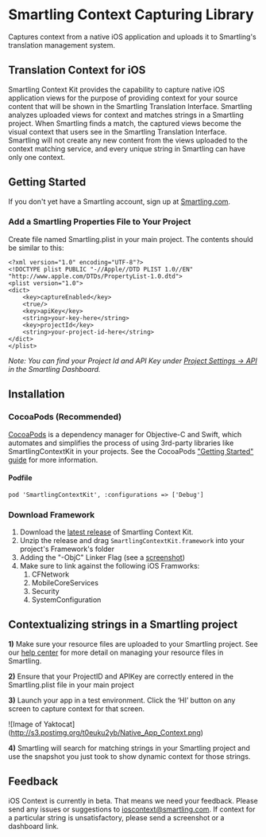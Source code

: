 # Smartling Context Capturing Library

Captures context from a native iOS application and uploads it to Smartling's translation management system.

## Translation Context for iOS

Smartling Context Kit provides the capability to capture native iOS application views for the purpose of providing context for your source content that will be shown in the Smartling Translation Interface.
Smartling analyzes uploaded views for context and matches strings in a Smartling project.  When Smartling
finds a match, the captured views become the visual context that users see in the Smartling Translation
Interface. Smartling will not create any new content from the views uploaded to the context matching service,
and every unique string in Smartling can have only one context.

## Getting Started

If you don't yet have a Smartling account, sign up at [Smartling.com](http://www.smartling.com).

### Add a Smartling Properties File to Your Project

Create file named Smartling.plist in your main project. The contents should be similar to this:

```
<?xml version="1.0" encoding="UTF-8"?>
<!DOCTYPE plist PUBLIC "-//Apple//DTD PLIST 1.0//EN" "http://www.apple.com/DTDs/PropertyList-1.0.dtd">
<plist version="1.0">
<dict>
	<key>captureEnabled</key>
	<true/>
	<key>apiKey</key>
	<string>your-key-here</string>
	<key>projectId</key>
	<string>your-project-id-here</string>
</dict>
</plist>
```

_Note: You can find your Project Id and API Key under [Project Settings -> API][dashboard] in the Smartling Dashboard._

## Installation

### CocoaPods (Recommended)

[CocoaPods][cocoapods] is a dependency manager for Objective-C and Swift, which automates and simplifies the process of using 3rd-party libraries like SmartlingContextKit in your projects. See the CocoaPods ["Getting Started" guide][cocoapods-guide] for more information.

#### Podfile

```
pod 'SmartlingContextKit', :configurations => ['Debug']
```

### Download Framework

1. Download the [latest release][framework-release] of Smartling Context Kit.
2. Unzip the release and drag `SmartlingContextKit.framework` into your project's Framework's folder
3. Adding the "-ObjC" Linker Flag (see a [screenshot][objcflag])
4. Make sure to link against the following iOS Framworks:
   1. CFNetwork
   2. MobileCoreServices
   3. Security
   4. SystemConfiguration

## Contextualizing strings in a Smartling project

**1)** Make sure your resource files are uploaded to your Smartling project. See our [help center](http://support.smartling.com/hc/en-us/articles/204270618) for more detail on managing your resource files in Smartling.

**2)** Ensure that your ProjectID and APIKey are correctly entered in the Smartling.plist file in your main project

**3)** Launch your app in a test environment. Click the ‘HI’ button on any screen to capture context for that screen.

![Image of Yaktocat]
(http://s3.postimg.org/t0euku2yb/Native_App_Context.png)

**4)** Smartling will search for matching strings in your Smartling project and use the snapshot you just took to show dynamic context for those strings.

## Feedback

iOS Context is currently in beta. That means we need your feedback. Please send any issues or suggestions to ioscontext@smartling.com. If context for a particular string is unsatisfactory, please send a screenshot or a dashboard link.


[cocoapods]: http://cocoapods.org
[cocoapods-guide]: http://guides.cocoapods.org/using/getting-started.html
[dashboard]: https://dashboard.smartling.com/settings/api.htm
[framework-release]: https://github.com/Smartling/ios-context-framework/releases/latest
[objcflag]: http://docs.millennialmedia.com/iOS-SDK/iOSAddingLinkerFlag.html
